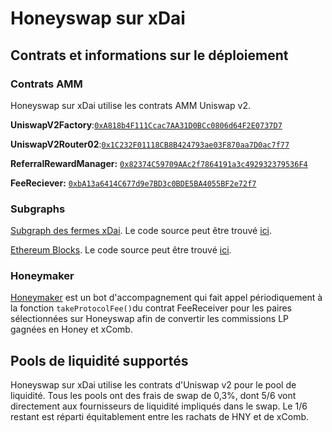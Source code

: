 # Honeyswap sur xDai

## Contrats et informations sur le déploiement

### Contrats AMM  <a href="amm-contracts" id="amm-contracts"></a>

Honeyswap sur xDai utilise les contrats AMM Uniswap v2.

**UniswapV2Factory**:[`0xA818b4F111Ccac7AA31D0BCc0806d64F2E0737D7`](https://blockscout.com/poa/xdai/address/0xA818b4F111Ccac7AA31D0BCc0806d64F2E0737D7)​

**UniswapV2Router02**:[`0x1C232F01118CB8B424793ae03F870aa7D0ac7f77`](https://blockscout.com/poa/xdai/address/0x1C232F01118CB8B424793ae03F870aa7D0ac7f77)​

**ReferralRewardManager:** [`0x82374C59709AAc2f7864191a3c492932379536F4`](https://blockscout.com/poa/xdai/address/0x82374C59709AAc2f7864191a3c492932379536F4/read-contract)​

**FeeReciever:** [`0xbA13a6414C677d9e7BD3c0BDE5BA4055BF2e72f7`](https://blockscout.com/xdai/mainnet/address/0xbA13a6414C677d9e7BD3c0BDE5BA4055BF2e72f7/transactions)`​`

### Subgraphs <a href="subgraphs" id="subgraphs"></a>

[Subgraph des fermes xDai](https://api.thegraph.com/subgraphs/name/1hive/honeyfarm-xdai/graphql). Le code source peut être trouvé [ici](https://github.com/1Hive/honeyfarm-subgraph).

[Ethereum Blocks](https://thegraph.com/explorer/subgraph/1hive/xdai-blocks). Le code source peut être trouvé [ici](https://github.com/1Hive/ethereum-blocks).

### Honeymaker <a href="honeymaker" id="honeymaker"></a>

[Honeymaker](https://github.com/1hive/honeymaker)  est un bot d'accompagnement qui fait appel périodiquement à la fonction  `takeProtocolFee()`du contrat FeeReceiver pour les paires sélectionnées sur Honeyswap afin de convertir les commissions LP gagnées en Honey et xComb.

## Pools de liquidité supportés <a href="supported-liquidity-pools" id="supported-liquidity-pools"></a>

Honeyswap sur xDai utilise les contrats d'Uniswap v2 pour le pool de liquidité. Tous les pools ont des frais de swap de 0,3%, dont 5/6 vont directement aux fournisseurs de liquidité impliqués dans le swap. Le 1/6 restant est réparti équitablement entre les rachats de HNY et de xComb.
